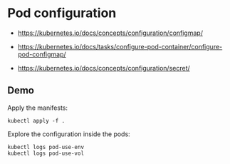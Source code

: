 # Pod configuration

- https://kubernetes.io/docs/concepts/configuration/configmap/

- https://kubernetes.io/docs/tasks/configure-pod-container/configure-pod-configmap/

- https://kubernetes.io/docs/concepts/configuration/secret/

## Demo

Apply the manifests:
```
kubectl apply -f .
```

Explore the configuration inside the pods:
```
kubectl logs pod-use-env
kubectl logs pod-use-vol
```